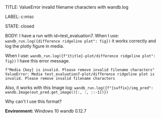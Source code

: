 TITLE:
ValueError invalid filename characters with wandb.log

LABEL:
c:misc

STATE:
closed

BODY:
I have a run with id=test_evaluation7.
When I use:
`wandb_run.log({difference ridgeline plot": fig})` it works correctly and log the plotly figure in media.

When I use:
`wandb_run.log({f"{title}-plot/difference ridgeline plot": fig})` I have this error message.

```
f"Media {key} is invalid. Please remove invalid filename characters"
ValueError: Media test_evaluation7-plot/difference ridgeline plot is invalid. Please remove invalid filename characters
```
Also, it works with this Image log:
`wandb_run.log({f"{suffix}/img_pred": wandb.Image(out_pred.get_image()[:, :, ::-1])})`

Why can't I use this format?

**Environment:**
Windows 10
wandb 0.12.7

